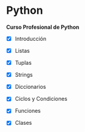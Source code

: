 
# Python

__Curso Profesional de Python__

- [x] Introducción
- [x] Listas
- [x] Tuplas
- [x] Strings
- [x] Diccionarios
- [x] Ciclos y Condiciones
- [x] Funciones
- [x] Clases

